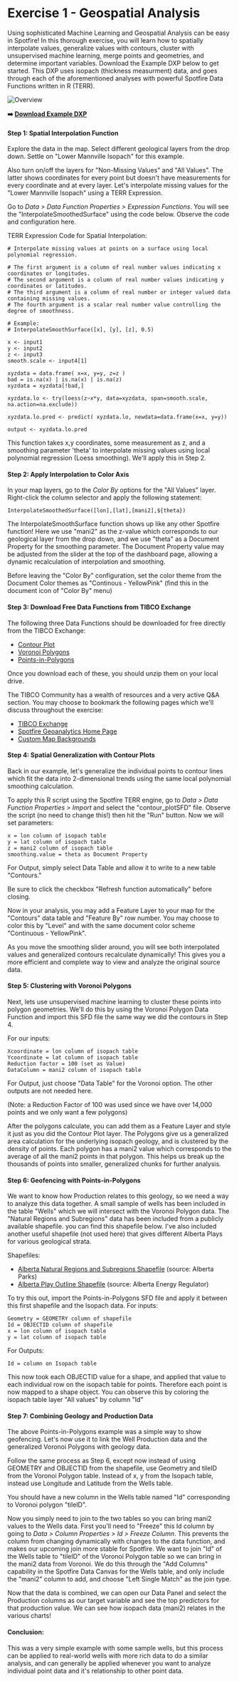 # Exercise 1 - Geospatial Analysis

Using sophisticated Machine Learning and Geospatial Analysis can be easy in Spotfire! In this thorough exercise, you will learn how to spatially interpolate values, generalize values with contours, cluster with unsupervised machine learning, merge points and geometries, and determine important variables. Download the Example DXP below to get started. This DXP uses isopach (thickness measurment) data, and goes through each of the aforementioned analyses with powerful Spotfire Data Functions written in R (TERR).

![Overview](https://github.com/kanungle/2020-DUC-Datathon-Bootcamp-NeilK/blob/master/images/Ex%201%20-%20Overview.png)

__:arrow_right: [Download Example DXP](https://github.com/kanungle/2020-DUC-Datathon-Bootcamp-NeilK/blob/master/Exercise%201/Exercise%201%20-%20Geospatial%20Analysis.dxp)__


#### Step 1: Spatial Interpolation Function
Explore the data in the map. Select different geological layers from the drop down. Settle on "Lower Mannville Isopach" for this example.

Also turn on/off the layers for "Non-Missing Values" and "All Values". The latter shows coordinates for every point but doesn't have measurements for every coordinate and at every layer. Let's interpolate missing values for the "Lower Mannville Isopach" using a TERR Expression.

Go to _Data > Data Function Properties > Expression Functions_. You will see the "InterpolateSmoothedSurface" using the code below. Observe the code and configuration here.

TERR Expression Code for Spatial Interpolation:
```
# Interpolate missing values at points on a surface using local polynomial regression.

# The first argument is a column of real number values indicating x coordinates or longitudes. 
# The second argument is a column of real number values indicating y coordinates or latitudes. 
# The third argument is a column of real number or integer valued data containing missing values. 
# The fourth argument is a scalar real number value controlling the degree of smoothness.

# Example:
# InterpolateSmoothSurface([x], [y], [z], 0.5)

x <- input1
y <- input2
z <- input3
smooth.scale <- input4[1]

xyzdata = data.frame( x=x, y=y, z=z )
bad = is.na(x) | is.na(x) | is.na(z)
xyzdata = xyzdata[!bad,]

xyzdata.lo <- try(loess(z~x*y, data=xyzdata, span=smooth.scale, na.action=na.exclude))

xyzdata.lo.pred <- predict( xyzdata.lo, newdata=data.frame(x=x, y=y))

output <- xyzdata.lo.pred

```

This function takes x,y coordinates, some measurement as z, and a smoothing parameter 'theta' to interpolate missing values using local polynomial regression (Loess smoothing). We'll apply this in Step 2.

#### Step 2: Apply Interpolation to Color Axis

In your map layers, go to the _Color By_ options for the "All Values" layer. Right-click the column selector and apply the following statement:

```
InterpolateSmoothedSurface([lon],[lat],[mani2],${theta})
```

The InterpolateSmoothSurface function shows up like any other Spotfire function! Here we use "mani2" as the z-value which corresponds to our geological layer from the drop down, and we use "theta" as a Document Property for the smoothing parameter. The Document Property value may be adjusted from the slider at the top of the dashboard page, allowing a dynamic recalculation of interpolation and smoothing.

Before leaving the "Color By" configuration, set the color theme from the Document Color themes as "Continous - YellowPink" (find this in the document icon of "Color By" menu)

#### Step 3: Download Free Data Functions from TIBCO Exchange

The following three Data Functions should be downloaded for free directly from the TIBCO Exchange:
- [Contour Plot](https://community.tibco.com/modules/map-contour-plot-data-function-tibco-spotfire)
- [Voronoi Polygons](https://community.tibco.com/modules/voronoi-polygons-tibco-spotfire)
- [Points-in-Polygons](https://community.tibco.com/modules/points-polygons-data-function-tibco-spotfire)

Once you download each of these, you should unzip them on your local drive.

The TIBCO Community has a wealth of resources and a very active Q&A section. You may choose to bookmark the following pages which we'll discuss throughout the exercise:
- [TIBCO Exchange](https://community.tibco.com/exchange/product/541)
- [Spotfire Geoanalytics Home Page](https://community.tibco.com/wiki/tibco-spotfire-location-analytics-mapping-geoanalytics-and-spatial-statistics)
- [Custom Map Backgrounds](https://community.tibco.com/wiki/geoanalytics-resources)

#### Step 4: Spatial Generalization with Contour Plots

Back in our example, let's generalize the individual points to contour lines which fit the data into 2-dimensional trends using the same local polynomial smoothing calculation. 

To apply this R script using the Spotfire TERR engine, go to _Data > Data Function Properties > Import_ and select the "contour_plotSFD" file. Observe the script (no need to change this!) then hit the "Run" button. Now we will set parameters:
```
x = lon column of isopach table
y = lat column of isopach table
z = mani2 column of isopach table
smoothing.value = theta as Document Property
```

For Output, simply select Data Table and allow it to write to a new table "Contours."

Be sure to click the checkbox "Refresh function automatically" before closing.

Now in your analysis, you may add a Feature Layer to your map for the "Contours" data table and "Feature By" row number. You may choose to color this by "Level" and with the same document color scheme "Continuous - YellowPink".

As you move the smoothing slider around, you will see both interpolated values and generalized contours recalculate dynamically! This gives you a more efficient and complete way to view and analyze the original source data.

#### Step 5: Clustering with Voronoi Polygons

Next, lets use unsupervised machine learning to cluster these points into polygon geometries. We'll do this by using the Voronoi Polygon Data Function and import this SFD file the same way we did the contours in Step 4.

For our inputs:
```
Xcoordinate = lon column of isopach table
Ycoordinate = lat column of isopach table
Reduction factor = 100 (set as Value)
DataColumn = mani2 column of isopach table
```

For Output, just choose "Data Table" for the Voronoi option. The other outputs are not needed here.

(Note: a Reduction Factor of 100 was used since we have over 14,000 points and we only want a few polygons)

After the polygons calculate, you can add them as a Feature Layer and style it just as you did the Contour Plot layer. The Polygons give us a generalized area calculation for the underlying isopach geology, and is clustered by the density of points. Each polygon has a mani2 value which corresponds to the average of all the mani2 points in that polygon. This helps us break up the thousands of points into smaller, generalized chunks for further analysis.

#### Step 6: Geofencing with Points-in-Polygons

We want to know how Production relates to this geology, so we need a way to analyze this data together. A small sample of wells has been included in the table "Wells" which we will intersect with the Voronoi Polygon data. The "Natural Regions and Subregions" data has been included from a publicly available shapefile. you can find this shapefile below. I've also included another useful shapefile (not used here) that gives different Alberta Plays for various geological strata.

Shapefiles:
- [Alberta Natural Regions and Subregions Shapefile](https://www.albertaparks.ca/media/429607/natural_regions_subregions_of_alberta.zip) (source: Alberta Parks)
- [Alberta Play Outline Shapefile](https://www.aer.ca/documents/catalog/PlayWorkbookListArea.zip) (source: Alberta Energy Regulator)

To try this out, import the Points-in-Polygons SFD file and apply it between this first shapefile and the Isopach data. For inputs:
```
Geometry = GEOMETRY column of shapefile
Id = OBJECTID column of shapefile
x = lon column of isopach table
y = lat column of isopach table
```

For Outputs:
```
Id = column on Isopach table
```

This now took each OBJECTID value for a shape, and applied that value to each individual row on the isopach table for points. Therefore each point is now mapped to a shape object. You can observe this by coloring the isopach table layer "All values" by column "Id"

#### Step 7: Combining Geology and Production Data

The above Points-in-Polygons example was a simple way to show geofencing. Let's now use it to link the Well Production data and the generalized Voronoi Polygons with geology data.

Follow the same process as Step 6, except now instead of using GEOMETRY and OBJECTID from the shapefile, use Geometry and tileID from the Voronoi Polygon table. Instead of x, y from the Isopach table, instead use Longitude and Latitude from the Wells table.

You should have a new column in the Wells table named "Id" corresponding to Voronoi polygon "tileID".

Now you simply need to join to the two tables so you can bring mani2 values to the Wells data. First you'll need to "Freeze" this Id column by going to _Data > Column Properties > Id > Freeze Column_. This prevents the column from changing dynamically with changes to the data function, and makes our upcoming join more stable for Spotfire. We want to join "Id" of the Wells table to "tileID" of the Voronoi Polygon table so we can bring in the mani2 data from Voronoi. We do this through the "Add Columns" capability in the Spotfire Data Canvas for the Wells table, and only include the "mani2" column to add, and choose "Left Single Match" as the join type.

Now that the data is combined, we can open our Data Panel and select the Production columns as our target variable and see the top predictors for that production value. We can see how isopach data (mani2) relates in the various charts!

#### Conclusion:

This was a very simple example with some sample wells, but this process can be applied to real-world wells with more rich data to do a similar analysis, and can generally be applied whenever you want to analyze individual point data and it's relationship to other point data.
